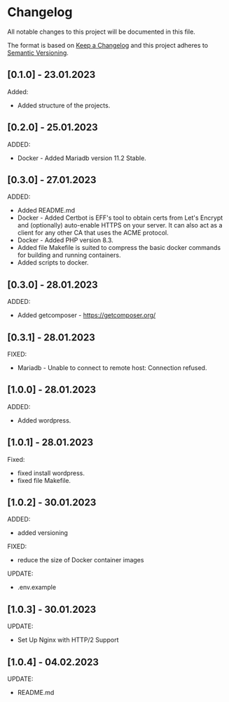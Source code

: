 # Changelog
All notable changes to this project will be documented in this file.

The format is based on [Keep a Changelog](http://keepachangelog.com/en/1.0.0/)
and this project adheres to [Semantic Versioning](http://semver.org/spec/v2.0.0.html).

## [0.1.0] - 23.01.2023

Added:
- Added structure of the projects.

## [0.2.0] - 25.01.2023

ADDED:
- Docker - Added Mariadb version 11.2 Stable.

## [0.3.0] - 27.01.2023

ADDED:
- Added README.md
- Docker - Added Certbot is EFF's tool to obtain certs from Let's Encrypt and (optionally) auto-enable HTTPS on your server. It can also act as a client for any other CA that uses the ACME protocol.
- Docker - Added PHP version 8.3.
- Added file Makefile is suited to compress the basic docker commands for building and running containers.
- Added scripts to docker.

## [0.3.0] - 28.01.2023

ADDED:
- Added getcomposer - https://getcomposer.org/

## [0.3.1] - 28.01.2023

FIXED:
- Mariadb - Unable to connect to remote host: Connection refused.

## [1.0.0] - 28.01.2023

ADDED:
- Added wordpress.

## [1.0.1] - 28.01.2023

Fixed:
- fixed install wordpress.
- fixed file Makefile.

## [1.0.2] - 30.01.2023

ADDED:
- added versioning

FIXED:
- reduce the size of Docker container images

UPDATE:
- .env.example

## [1.0.3] - 30.01.2023

UPDATE:
- Set Up Nginx with HTTP/2 Support

## [1.0.4] - 04.02.2023

UPDATE:
- README.md
